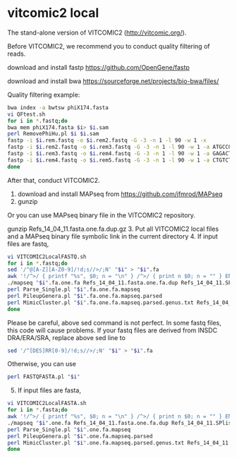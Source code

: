 # vitcomic2 local
The stand-alone version of VITCOMIC2 (http://vitcomic.org/).

Before VITCOMIC2, we recommend you to conduct quality filtering of reads.

download and install fastp https://github.com/OpenGene/fastp

download and install bwa https://sourceforge.net/projects/bio-bwa/files/

Quality filtering example:

```bash
bwa index -a bwtsw phiX174.fasta
vi QFtest.sh
for i in *.fastq;do
bwa mem phiX174.fasta $i> $i.sam
perl RemovePhiHu.pl $i $i.sam
fastp -i $i.rem.fastq -o $i.rem2.fastq -G -3 -n 1 -l 90 -w 1 -x
fastp -i $i.rem2.fastq -o $i.rem3.fastq -G -3 -n 1 -l 90 -w 1 -a ATGCCGTCTTCTGCTTG
fastp -i $i.rem3.fastq -o $i.rem4.fastq -G -3 -n 1 -l 90 -w 1 -a GAGACTAAGGCGAATCTCGT
fastp -i $i.rem4.fastq -o $i.rem5.fastq -G -3 -n 1 -l 90 -w 1 -a CTGTCTCTTATACACATCTC
done
```

After that, conduct VITCOMIC2.


1. download and install MAPseq from https://github.com/jfmrod/MAPseq
2. gunzip

Or you can use MAPseq binary file in the VITCOMIC2 repository.

gunzip Refs_14_04_11.fasta.one.fa.dup.gz
3. Put all VITCOMIC2 local files and a MAPseq binary file symbolic link in the current directory
4. If input files are fastq,

```bash
vi VITCOMIC2LocalFASTQ.sh
for i in *.fastq;do
sed '/^@[A-Z][A-Z0-9]/!d;s//>/;N' "$i" > "$i".fa
awk '!/^>/ { printf "%s", $0; n = "\n" } /^>/ { print n $0; n = "" } END { printf "%s", n }' "$i".fa > "$i".fa.one.fa
./mapseq "$i".fa.one.fa Refs_14_04_11.fasta.one.fa.dup Refs_14_04_11.SPlist.Pro.txt.mapseq > "$i".fa.one.fa.mapseq
perl Parse_Single.pl "$i".fa.one.fa.mapseq
perl PileupGenera.pl "$i".fa.one.fa.mapseq.parsed
perl MimicCluster.pl "$i".fa.one.fa.mapseq.parsed.genus.txt Refs_14_04_11.SPlist.Pro.txt
done
```
Please be careful, above sed command is not perfect.
In some fastq files, this code will cause problems.
If your fastq files are derived from INSDC DRA/ERA/SRA, 
replace above sed line to
```bash
sed '/^[DES]RR[0-9]/!d;s//>/;N' "$i" > "$i".fa
```
Otherwise, you can use
```bash
perl FASTQFASTA.pl "$i"
```

5. If input files are fasta,
```bash
vi VITCOMIC2LocalFASTA.sh
for i in *.fasta;do
awk '!/^>/ { printf "%s", $0; n = "\n" } /^>/ { print n $0; n = "" } END { printf "%s", n }' "$i" > "$i".one.fa
./mapseq "$i".one.fa Refs_14_04_11.fasta.one.fa.dup Refs_14_04_11.SPlist.Pro.txt.mapseq > "$i".one.fa.mapseq
perl Parse_Single.pl "$i".one.fa.mapseq
perl PileupGenera.pl "$i".one.fa.mapseq.parsed
perl MimicCluster.pl "$i".one.fa.mapseq.parsed.genus.txt Refs_14_04_11.SPlist.Pro.txt
done
```


